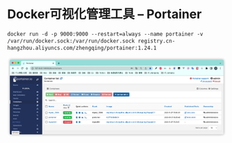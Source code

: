 # Docker可视化管理工具 – Portainer

```shell
docker run -d -p 9000:9000 --restart=always --name portainer -v /var/run/docker.sock:/var/run/docker.sock registry.cn-hangzhou.aliyuncs.com/zhengqing/portainer:1.24.1
```

![portainer.png](images/portainer.png)
